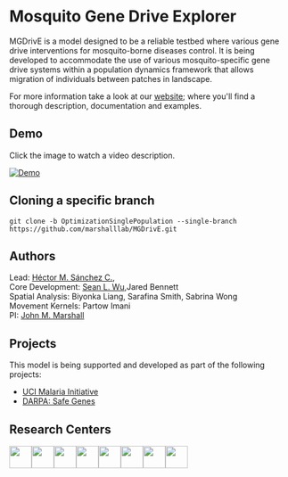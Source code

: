 # Mosquito Gene Drive Explorer

MGDrivE is a model designed to be a reliable testbed where various gene drive interventions for mosquito-borne diseases control. It is being developed to accommodate the use of various mosquito-specific gene drive systems within a population dynamics framework that allows migration of individuals between patches in landscape.

For more information take a look at our <a href="https://marshalllab.github.io/MGDrivE/">website</a>; where you'll find a thorough description, documentation and examples.


## Demo

Click the image to watch a video description.

[![Demo](https://marshalllab.github.io/MGDrivE/images/crispr.jpg)](https://www.youtube.com/watch?time_continue=3&v=sZXuUtToszw)


## Cloning a specific branch

`git clone -b OptimizationSinglePopulation --single-branch https://github.com/marshalllab/MGDrivE.git`

## Authors

Lead: <a href="https://chipdelmal.github.io/">Héctor M. Sánchez C.</a>,<br>
Core Development: <a href="https://slwu89.github.io/">Sean L. Wu</a>,Jared Bennett<br>
Spatial Analysis: Biyonka Liang, Sarafina Smith, Sabrina Wong<br>
Movement Kernels: Partow Imani<br>
PI: <a href="http://www.marshalllab.com/">John M. Marshall</a>

## Projects

This model is being supported and developed as part of the following projects:

* [UCI Malaria Initiative](https://news.uci.edu/7517/05/08/uci-establishes-malaria-initiative-to-fight-deadly-disease-in-africa/)
* [DARPA: Safe Genes](https://www.darpa.mil/program/safe-genes)

## Research Centers

<img src="https://marshalllab.github.io/MGDrivE/images/berkeley.jpg" height="40px" align="middle"><img src="https://marshalllab.github.io/MGDrivE/images/UCI.png" height="40px" align="middle"><img src="https://marshalllab.github.io/MGDrivE/images/UCD.jpg" height="40px" align="middle"><img src="https://marshalllab.github.io/MGDrivE/images/UCSD.png" height="40px" align="middle"><img src="https://marshalllab.github.io/MGDrivE/images/UCLA.png" height="40px" align="middle"><img src="https://marshalllab.github.io/MGDrivE/images/JPL.png" height="40px" align="middle"><img src="https://marshalllab.github.io/MGDrivE/images/IGI.png" height="40px" align="middle"><img src="https://marshalllab.github.io/MGDrivE/images/DARPA.jpg" height="40px" align="middle">
